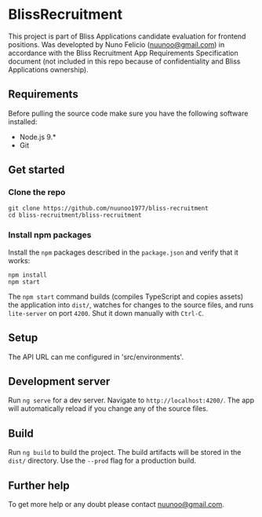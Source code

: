 # BlissRecruitment

This project is part of Bliss Applications candidate evaluation for frontend positions.
Was developted by Nuno Felicio (nuunoo@gmail.com) in accordance with the Bliss Recruitment App Requirements Specification document (not included in this repo because of confidentiality and Bliss Applications ownership).

## Requirements

Before pulling the source code make sure you have the following software installed:

* Node.js 9.* 
* Git

## Get started

### Clone the repo

```shell
git clone https://github.com/nuunoo1977/bliss-recruitment
cd bliss-recruitment/bliss-recruitment
```
### Install npm packages

Install the `npm` packages described in the `package.json` and verify that it works:

```shell
npm install
npm start
```

The `npm start` command builds (compiles TypeScript and copies assets) the application into `dist/`, watches for changes to the source files, and runs `lite-server` on port `4200`. Shut it down manually with `Ctrl-C`.

## Setup

The API URL can me configured in 'src/environments'.

## Development server

Run `ng serve` for a dev server. Navigate to `http://localhost:4200/`. The app will automatically reload if you change any of the source files.

## Build

Run `ng build` to build the project. The build artifacts will be stored in the `dist/` directory. Use the `--prod` flag for a production build.

## Further help

To get more help or any doubt please contact [nuunoo@gmail.com](mailto:nuunoo@gmail.com).
